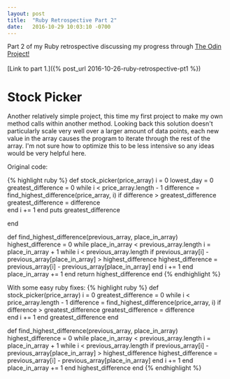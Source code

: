 ```yaml
---
layout: post
title:  "Ruby Retrospective Part 2"
date:   2016-10-29 10:03:10 -0700
---
```


Part 2 of my Ruby retrospective discussing my progress through [The Odin Project!](http://www.theodinproject.com/courses/ruby-programming)
<br><br>[Link to part 1.]({% post_url 2016-10-26-ruby-retrospective-pt1 %})




<h1>Stock Picker</h1>

Another relatively simple project, this time my first project to make my own method calls within another method. Looking back this solution doesn't particularly scale very well over a larger amount of data points, each new value in the array causes the program to iterate through the rest of the array. I'm not sure how to optimize this to be less intensive so any ideas would be very helpful here.

Original code:

{% highlight ruby %}
def stock_picker(price_array)
  i = 0
  lowest_day = 0
  greatest_difference = 0
  while i < price_array.length - 1
      difference = find_highest_difference(price_array, i)
      if difference > greatest_difference
        greatest_difference = difference  
      end
    i += 1
  end
  puts greatest_difference
  
end

def find_highest_difference(previous_array, place_in_array)
  highest_difference = 0
  while place_in_array < previous_array.length
    i = place_in_array + 1
    while i < previous_array.length
      if previous_array[i] - previous_array[place_in_array] > highest_difference
        highest_difference = previous_array[i] - previous_array[place_in_array]
      end
      i += 1
    end
    place_in_array += 1
  end
  return highest_difference
end
{% endhighlight %}

With some easy ruby fixes:
{% highlight ruby %}
def stock_picker(price_array)
  i = 0
  greatest_difference = 0
  while i < price_array.length - 1
      difference = find_highest_difference(price_array, i)
      if difference > greatest_difference
        greatest_difference = difference  
      end
    i += 1
  end
  greatest_difference 
end

def find_highest_difference(previous_array, place_in_array)
  highest_difference = 0
  while place_in_array < previous_array.length
    i = place_in_array + 1
    while i < previous_array.length
      if previous_array[i] - previous_array[place_in_array] > highest_difference
        highest_difference = previous_array[i] - previous_array[place_in_array]
      end
      i += 1
    end
    place_in_array += 1
  end
  highest_difference
end
{% endhighlight %}
